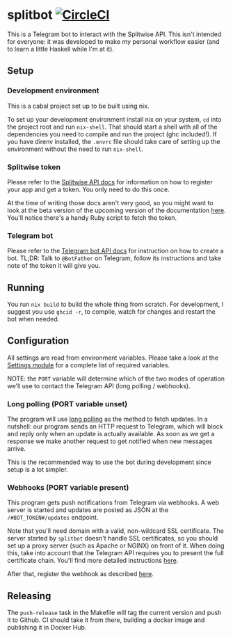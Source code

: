 # splitbot [![CircleCI](https://circleci.com/gh/juanedi/splitbot.svg?style=svg)](https://circleci.com/gh/juanedi/splitbot)

This is a Telegram bot to interact with the Splitwise API. This isn't intended for everyone: it was developed to make my personal workflow easier (and to learn a little Haskell while I'm at it).

## Setup

### Development environment

This is a cabal project set up to be built using nix.

To set up your development environment install nix on your system, `cd` into the project root and run `nix-shell`. That should start a shell with all of the dependencies you need to compile and run the project (ghc included!). If you have direnv installed, the `.envrc` file should take care of setting up the environment without the need to run `nix-shell`.

### Splitwise token

Please refer to the [Splitwise API docs](http://dev.splitwise.com/) for information on how to register your app and get a token. You only need to do this once.

At the time of writing those docs aren't very good, so you might want to look at the beta version of the upcoming version of the documentation [here](https://dev.beta.splitwise.com). You'll notice there's a handy Ruby script to fetch the token.

### Telegram bot

Please refer to the [Telegram bot API docs](https://core.telegram.org/bots#3-how-do-i-create-a-bot) for instruction on how to create a bot. TL;DR: Talk to `@BotFather` on Telegram, follow its instructions and take note of the token it will give you.

## Running

You run `nix build` to build the whole thing from scratch. For development, I suggest you use `ghcid -r`, to compile, watch for changes and restart the bot when needed.

## Configuration

All settings are read from environment variables. Please take a look at the [Settings module](https://github.com/juanedi/splitbot/blob/master/src/Settings.hs) for a complete list of required variables.

NOTE: the `PORT` variable will determine which of the two modes of operation we'll use to contact the Telegram API (long polling / webhooks).

### Long polling (PORT variable unset)

The program will use [long polling](https://en.wikipedia.org/wiki/Push_technology#Long_polling) as the method to fetch updates. In a nutshell: our program sends an HTTP request to Telegram, which will block and reply only when an update is actually available. As soon as we get a response we make another request to get notified when new messages arrive.

This is the recommended way to use the bot during development since setup is a lot simpler.

### Webhooks (PORT variable present)

This program gets push notifications from Telegram via webhooks. A web server is started and updates are posted as JSON at the `/#BOT_TOKEN#/updates` endpoint.

Note that you'll need domain with a valid, non-wildcard SSL certificate. The server started by `splitbot` doesn't handle SSL certificates, so you should set up a proxy server (such as Apache or NGINX) on front of it. When doing this, take into account that the Telegram API requires you to present the full certificate chain. You'll find more detailed instructions [here](https://core.telegram.org/bots/webhooks).

After that, register the webhook as described [here](https://core.telegram.org/bots/webhooks).

## Releasing

The `push-release` task in the Makefile will tag the current version and push it to Github. CI should take it from there, building a docker image and publishing it in Docker Hub.
